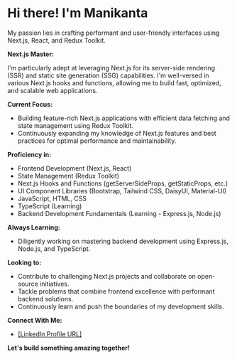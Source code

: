 #  Hi there! I'm Manikanta

My passion lies in crafting performant and user-friendly interfaces using Next.js, React, and Redux Toolkit.

**Next.js Master:**

I'm particularly adept at leveraging Next.js for its server-side rendering (SSR) and static site generation (SSG) capabilities. I'm well-versed in various Next.js hooks and functions, allowing me to build fast, optimized, and scalable web applications.

**Current Focus:**

* Building feature-rich Next.js applications with efficient data fetching and state management using Redux Toolkit.
* Continuously expanding my knowledge of Next.js features and best practices for optimal performance and maintainability.

**Proficiency in:**

* Frontend Development (Next.js, React)
* State Management (Redux Toolkit)
* Next.js Hooks and Functions (getServerSideProps, getStaticProps, etc.)
* UI Component Libraries (Bootstrap, Tailwind CSS, DaisyUI, Material-UI)
* JavaScript, HTML, CSS
* TypeScript (Learning)
* Backend Development Fundamentals (Learning - Express.js, Node.js)

**Always Learning:**

* Diligently working on mastering backend development using Express.js, Node.js, and TypeScript.

**Looking to:**

* Contribute to challenging Next.js projects and collaborate on open-source initiatives.
* Tackle problems that combine frontend excellence with performant backend solutions.
* Continuously learn and push the boundaries of my development skills.

**Connect With Me:**

* [[LinkedIn Profile URL]](https://www.linkedin.com/in/manikanta-maduri/)


**Let's build something amazing together!**
